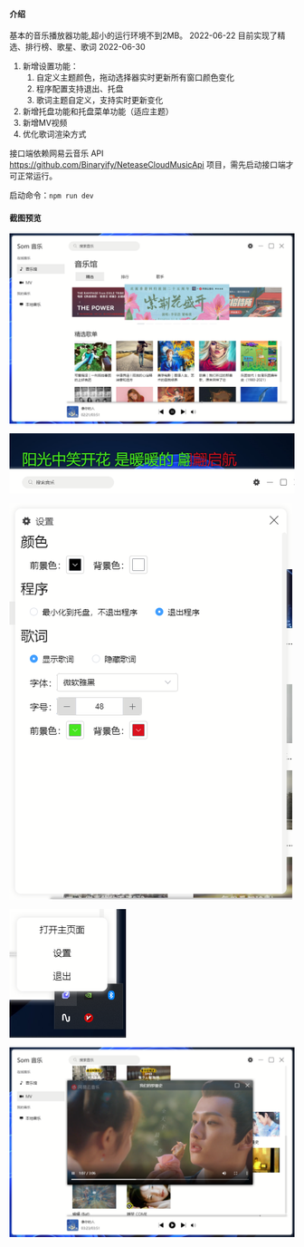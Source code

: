 #### 介绍
基本的音乐播放器功能,超小的运行环境不到2MB。
2022-06-22
目前实现了精选、排行榜、歌星、歌词
2022-06-30
1. 新增设置功能：
    1. 自定义主题颜色，拖动选择器实时更新所有窗口颜色变化
    2. 程序配置支持退出、托盘
    3. 歌词主题自定义，支持实时更新变化
2. 新增托盘功能和托盘菜单功能（适应主题）
3. 新增MV视频
4. 优化歌词渲染方式

接口端依赖网易云音乐 API https://github.com/Binaryify/NeteaseCloudMusicApi 项目，需先启动接口端才可正常运行。

启动命令：`npm run dev`

#### 截图预览
![主界面](preview/preview1.png)

![歌词](preview/preview2.png)

![设置](preview/preview3.png)

![托盘菜单](preview/preview4.png)

![MV视频](preview/preview5.png)